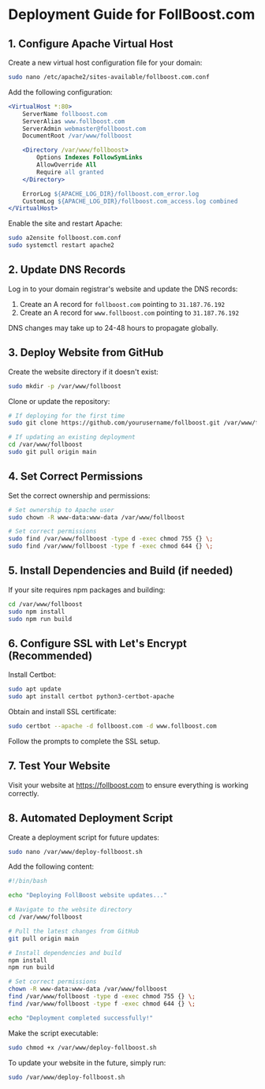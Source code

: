 # Deployment Guide for FollBoost.com

## 1. Configure Apache Virtual Host

Create a new virtual host configuration file for your domain:

```bash
sudo nano /etc/apache2/sites-available/follboost.com.conf
```

Add the following configuration:

```apache
<VirtualHost *:80>
    ServerName follboost.com
    ServerAlias www.follboost.com
    ServerAdmin webmaster@follboost.com
    DocumentRoot /var/www/follboost

    <Directory /var/www/follboost>
        Options Indexes FollowSymLinks
        AllowOverride All
        Require all granted
    </Directory>

    ErrorLog ${APACHE_LOG_DIR}/follboost.com_error.log
    CustomLog ${APACHE_LOG_DIR}/follboost.com_access.log combined
</VirtualHost>
```

Enable the site and restart Apache:

```bash
sudo a2ensite follboost.com.conf
sudo systemctl restart apache2
```

## 2. Update DNS Records

Log in to your domain registrar's website and update the DNS records:

1. Create an A record for `follboost.com` pointing to `31.187.76.192`
2. Create an A record for `www.follboost.com` pointing to `31.187.76.192`

DNS changes may take up to 24-48 hours to propagate globally.

## 3. Deploy Website from GitHub

Create the website directory if it doesn't exist:

```bash
sudo mkdir -p /var/www/follboost
```

Clone or update the repository:

```bash
# If deploying for the first time
sudo git clone https://github.com/yourusername/follboost.git /var/www/follboost

# If updating an existing deployment
cd /var/www/follboost
sudo git pull origin main
```

## 4. Set Correct Permissions

Set the correct ownership and permissions:

```bash
# Set ownership to Apache user
sudo chown -R www-data:www-data /var/www/follboost

# Set correct permissions
sudo find /var/www/follboost -type d -exec chmod 755 {} \;
sudo find /var/www/follboost -type f -exec chmod 644 {} \;
```

## 5. Install Dependencies and Build (if needed)

If your site requires npm packages and building:

```bash
cd /var/www/follboost
sudo npm install
sudo npm run build
```

## 6. Configure SSL with Let's Encrypt (Recommended)

Install Certbot:

```bash
sudo apt update
sudo apt install certbot python3-certbot-apache
```

Obtain and install SSL certificate:

```bash
sudo certbot --apache -d follboost.com -d www.follboost.com
```

Follow the prompts to complete the SSL setup.

## 7. Test Your Website

Visit your website at https://follboost.com to ensure everything is working correctly.

## 8. Automated Deployment Script

Create a deployment script for future updates:

```bash
sudo nano /var/www/deploy-follboost.sh
```

Add the following content:

```bash
#!/bin/bash

echo "Deploying FollBoost website updates..."

# Navigate to the website directory
cd /var/www/follboost

# Pull the latest changes from GitHub
git pull origin main

# Install dependencies and build
npm install
npm run build

# Set correct permissions
chown -R www-data:www-data /var/www/follboost
find /var/www/follboost -type d -exec chmod 755 {} \;
find /var/www/follboost -type f -exec chmod 644 {} \;

echo "Deployment completed successfully!"
```

Make the script executable:

```bash
sudo chmod +x /var/www/deploy-follboost.sh
```

To update your website in the future, simply run:

```bash
sudo /var/www/deploy-follboost.sh
```
